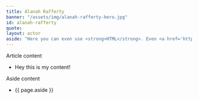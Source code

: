 ```yaml
---
title: Alanah Rafferty
banner: "/assets/img/alanah-rafferty-hero.jpg"
id: alanah-rafferty
quote: 
layout: actor
aside: "Here you can even use <strong>HTML</strong>. Even <a href='http://jekyllrb.com'>Links</a>. But it looks nasty."
---
```


Article content
* Hey this is my content!

Aside content
* {{ page.aside }}
